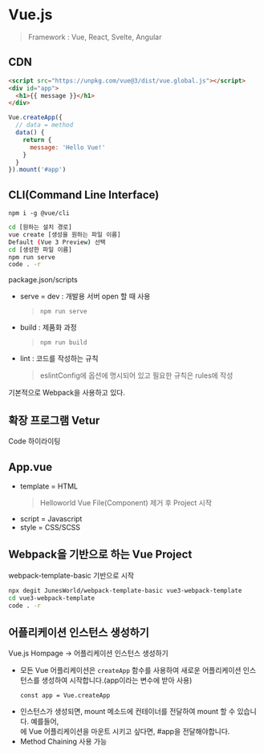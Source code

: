 # Vue.js

> Framework : Vue, React, Svelte, Angular

## CDN

```HTML
<script src="https://unpkg.com/vue@3/dist/vue.global.js"></script>
<div id="app">
  <h1>{{ message }}</h1>
</div>
```
```Javascript
Vue.createApp({
  // data = method
  data() { 
    return {
      message: 'Hello Vue!'
    }
  }
}).mount('#app')
```

## CLI(Command Line Interface)

```npm i -g @vue/cli```

```bash
cd [원하는 설치 경로]
vue create [생성을 원하는 파일 이름]
Default (Vue 3 Preview) 선택
cd [생성한 파일 이름]
npm run serve
code . -r
```

package.json/scripts
- serve = dev : 개발용 서버 open 할 때 사용
  > ```npm run serve```
- build : 제품화 과정
  > ```npm run build```
- lint : 코드를 작성하는 규칙
  > eslintConfig에 옵션에 명시되어 있고 필요한 규칙은 rules에 작성

기본적으로 Webpack을 사용하고 있다.

## 확장 프로그램 Vetur

Code 하이라이팅

## App.vue

- template = HTML
  > Helloworld Vue File(Component) 제거 후 Project 시작 
- script = Javascript
- style = CSS/SCSS

## Webpack을 기반으로 하는 Vue Project

webpack-template-basic 기반으로 시작
```bash
npx degit JunesWorld/webpack-template-basic vue3-webpack-template
cd vue3-webpack-template
code . -r
```

## 어플리케이션 인스턴스 생성하기

Vue.js Hompage -> 어플리케이션 인스턴스 생성하기

- 모든 Vue 어플리케이션은 ```createApp``` 함수를 사용하여 새로운 어플리케이션 인스턴스를 생성하여 시작합니다.(app이라는 변수에 받아 사용)
  ```JS
  const app = Vue.createApp
  ```
- 인스턴스가 생성되면, mount 메소드에 컨테이너를 전달하여 mount 할 수 있습니다. 예를들어, <div id="app"></div>에 Vue 어플리케이션을 마운트 시키고 싶다면, #app을 전달해야합니다.
- Method Chaining 사용 가능
